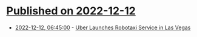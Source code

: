 # [Published on 2022-12-12](index.md)

* [2022-12-12, 06:45:00](https://soylentnews.org/article.pl?sid=22/12/11/181245&from=rss) - [Uber Launches Robotaxi Service in Las Vegas](https://soylentnews.org/article.pl?sid=22/12/11/181245&from=rss)
